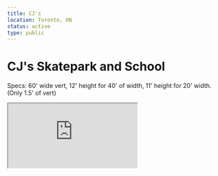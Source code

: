 ```yaml
---
title: CJ's
location: Toronto, ON
status: active
type: public
---
```


# CJ's Skatepark and School


Specs: 60' wide vert, 12' height for 40' of width, 11' height for 20' width. (Only 1.5' of vert)

<iframe src="https://www.youtube.com/embed/VQj-BenqCrQ?start=20"/>
